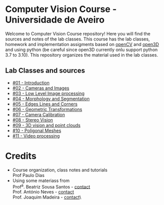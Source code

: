 # Computer Vision Course - Universidade de Aveiro

Welcome to Computer Vision Course repository! Here you will find the sources and notes of the lab classes. This course has the lab classes, homework and implementation assigments based on [openCV](https://opencv.org/) and [open3D](http://www.open3d.org/docs/release/#) and using python (be careful since open3D currently onlu support python 3.7 to 3.10). This  repository organizes the material used in the lab classes. 

## Lab Classes and sources
* [#01 - Introduction](<./#01 - Introduction/>)
* [#02 - Cameras and Images](</#02 - Digital cameras and digital images/>)
* [#03 - Low Level Image processing](</#03 - Low Level Image Processing I/>)
* [#04 - Morphology and Segmentation](</#04 - Morph_Segmentation/>)
* [#05 - Edges Lines and Corners](</#05 - Edges_Lines_Corners/>)
* [#06 - Geometric Transformations](</#06 - Geometric Transforms/>)
* [#07 - Camera Calibration](</#07 - CameraCalibration/>)
* [#08 - Stereo Vision](</#08 - StereoVision/>)
* [#09 - 3D vision and point clouds](</#09 - 3D Vision/>)
* [#10 - Poligonal Meshes](</#10 - Meshes/>)
* [#11 - Video processing](</#01 - Video/>)

# Credits
* Course organization, class notes and tutorials  
Prof Paulo Dias  
* Using some materiass from\
Prof<sup>a</sup>. Beatriz Sousa Santos - [contact](mailto:bss@ua.pt)\
Prof. António Neves - [contact](mailto:an@ua.pt)\
Prof. Joaquim Madeira - [contact](mailto:jmadeira@ua.pt)\
